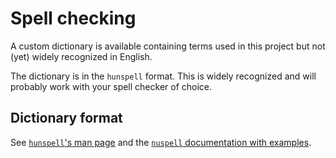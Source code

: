 # Spell checking
A custom dictionary is available containing terms used in this project but not (yet) widely recognized in English.

The dictionary is in the `hunspell` format.  This is widely recognized and will probably work with your spell checker of choice.

## Dictionary format
See [`hunspell`'s man page](https://manpages.ubuntu.com/manpages/focal/man5/hunspell.5.html) and the [`nuspell` documentation with examples](https://github.com/nuspell/nuspell/wiki/Dictionary-File-Format).
